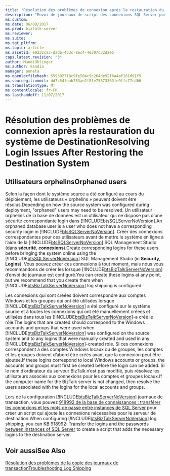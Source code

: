 ```yaml
---
title: "Résolution des problèmes de connexion après la restauration du système de Destination | Documents Microsoft"
description: "Envoi de journaux de script des connexions SQL Server pour résoudre des utilisateurs orphelins dans BizTalk Server"
ms.custom: 
ms.date: 06/08/2017
ms.prod: biztalk-server
ms.reviewer: 
ms.suite: 
ms.tgt_pltfrm: 
ms.topic: article
ms.assetid: e9232ca3-dadb-4b3c-8ec4-4e307c32d2e5
caps.latest.revision: "3"
author: MandiOhlinger
ms.author: mandia
manager: anneta
ms.openlocfilehash: 559302718c9fe504c9c264de92f6a4af161d91f9
ms.sourcegitcommit: dd7c54feab783ae2f8fe75873363fe9ffc77cd66
ms.translationtype: MT
ms.contentlocale: fr-FR
ms.lasthandoff: 11/07/2017
---
```

# <a name="resolving-login-issues-after-restoring-the-destination-system"></a><span data-ttu-id="eaedd-103">Résolution des problèmes de connexion après la restauration du système de Destination</span><span class="sxs-lookup"><span data-stu-id="eaedd-103">Resolving Login Issues After Restoring the Destination System</span></span>

## <a name="orphaned-users"></a><span data-ttu-id="eaedd-104">Utilisateurs orphelins</span><span class="sxs-lookup"><span data-stu-id="eaedd-104">Orphaned users</span></span>
<span data-ttu-id="eaedd-105">Selon la façon dont le système source a été configuré au cours du déploiement, les utilisateurs « orphelins » peuvent doivent être résolus.</span><span class="sxs-lookup"><span data-stu-id="eaedd-105">Depending on how the source system was configured during deployment, "orphaned" users may need to be resolved.</span></span> <span data-ttu-id="eaedd-106">Un utilisateur orphelins de la base de données est un utilisateur qui ne dispose pas d’une sécurité correspondante login dans [!INCLUDE[btsSQLServerNoVersion](../includes/btssqlservernoversion-md.md)].</span><span class="sxs-lookup"><span data-stu-id="eaedd-106">An orphaned database user is a user who does not have a corresponding security login in [!INCLUDE[btsSQLServerNoVersion](../includes/btssqlservernoversion-md.md)].</span></span> <span data-ttu-id="eaedd-107">Créer des connexions correspondantes pour ces utilisateurs avant de mettre le système en ligne à l’aide de la [!INCLUDE[btsSQLServerNoVersion](../includes/btssqlservernoversion-md.md)] SQL Management Studio (dans **sécurité**, **connexions**).</span><span class="sxs-lookup"><span data-stu-id="eaedd-107">Create corresponding logins for these users before bringing the system online using the [!INCLUDE[btsSQLServerNoVersion](../includes/btssqlservernoversion-md.md)] SQL Management Studio (in **Security**, **Logins**).</span></span> <span data-ttu-id="eaedd-108">Vous pouvez créer ces connexions à tout moment, mais nous vous recommandons de créer les lorsque [!INCLUDE[btsBizTalkServerNoVersion](../includes/btsbiztalkservernoversion-md.md)] d’envoi de journaux est configuré.</span><span class="sxs-lookup"><span data-stu-id="eaedd-108">You can create these logins at any point, but we recommend that you create them when [!INCLUDE[btsBizTalkServerNoVersion](../includes/btsbiztalkservernoversion-md.md)] log shipping is configured.</span></span>  
  
 <span data-ttu-id="eaedd-109">Les connexions qui sont créées doivent correspondre aux comptes Windows et les groupes qui ont été utilisées lorsque [!INCLUDE[btsBizTalkServerNoVersion](../includes/btsbiztalkservernoversion-md.md)] a été configuré sur le système source et à toutes les connexions qui ont été manuellement créées et utilisées dans tous les [!INCLUDE[btsBizTalkServerNoVersion](../includes/btsbiztalkservernoversion-md.md)]-a créé le rôle.</span><span class="sxs-lookup"><span data-stu-id="eaedd-109">The logins that are created should correspond to the Windows accounts and groups that were used when [!INCLUDE[btsBizTalkServerNoVersion](../includes/btsbiztalkservernoversion-md.md)] was configured on the source system and to any logins that were manually created and used in any [!INCLUDE[btsBizTalkServerNoVersion](../includes/btsbiztalkservernoversion-md.md)]-created role.</span></span> <span data-ttu-id="eaedd-110">Si ces connexions correspondent à des comptes Windows locaux ou de groupes, les comptes et les groupes doivent d’abord être créés avant que la connexion peut être ajoutée.</span><span class="sxs-lookup"><span data-stu-id="eaedd-110">If these logins correspond to local Windows accounts or groups, the accounts and groups must first be created before the login can be added.</span></span> <span data-ttu-id="eaedd-111">Si le nom d’ordinateur du serveur BizTalk n’est pas modifié, puis résolvez les utilisateurs associés aux connexions pour les comptes et groupes locaux.</span><span class="sxs-lookup"><span data-stu-id="eaedd-111">If the computer name for the BizTalk server is not changed, then resolve the users associated with the logins for the local accounts and groups.</span></span>  
  
 <span data-ttu-id="eaedd-112">Lors de la configuration [!INCLUDE[btsBizTalkServerNoVersion](../includes/btsbiztalkservernoversion-md.md)] journaux de transaction, vous pouvez [918992 de la base de connaissances : transférer les connexions et les mots de passe entre instances de SQL Server](https://support.microsoft.com/help/918992/how-to-transfer-logins-and-passwords-between-instances-of-sql-server) pour créer un script qui ajoute les connexions nécessaires pour le serveur de destination.</span><span class="sxs-lookup"><span data-stu-id="eaedd-112">When configuring [!INCLUDE[btsBizTalkServerNoVersion](../includes/btsbiztalkservernoversion-md.md)] log shipping, you can [KB 918992: Transfer the logins and the passwords between instances of SQL Server](https://support.microsoft.com/help/918992/how-to-transfer-logins-and-passwords-between-instances-of-sql-server) to create a script that adds the necessary logins to the destination server.</span></span>  
  
## <a name="see-also"></a><span data-ttu-id="eaedd-113">Voir aussi</span><span class="sxs-lookup"><span data-stu-id="eaedd-113">See Also</span></span>  
 [<span data-ttu-id="eaedd-114">Résolution des problèmes de la copie des journaux de transaction</span><span class="sxs-lookup"><span data-stu-id="eaedd-114">Troubleshooting Log Shipping</span></span>](../technical-guides/troubleshooting-log-shipping.md)
